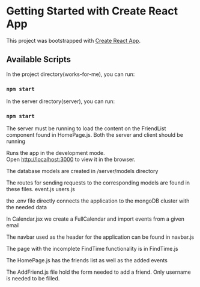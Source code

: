 # Getting Started with Create React App

This project was bootstrapped with [Create React App](https://github.com/facebook/create-react-app).

## Available Scripts

In the project directory(works-for-me), you can run:

### `npm start`

In the server directory(server), you can run:

### `npm start`

The server must be running to load the content on the FriendList component found in HomePage.js. Both the server and client should be running

Runs the app in the development mode.\
Open [http://localhost:3000](http://localhost:3000) to view it in the browser.

The database models are created in /server/models directory

The routes for sending requests to the corresponding models are found in these files.
event.js
users.js

the .env file directly connects the application to the mongoDB cluster with the needed data

In Calendar.jsx we create a FullCalendar and import events from a given email

The navbar used as the header for the application can be found in navbar.js

The page with the incomplete FindTime functionality is in FindTime.js

The HomePage.js has the friends list as well as the added events

The AddFriend.js file hold the form needed to add a friend. Only username is needed to be filled.
